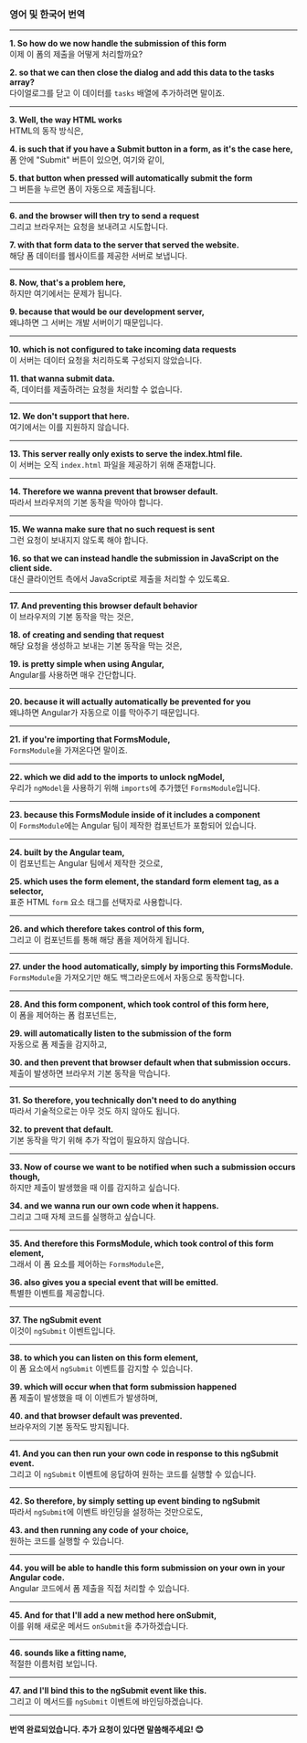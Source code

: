 ### 영어 및 한국어 번역
---

**1. So how do we now handle the submission of this form**  
이제 이 폼의 제출을 어떻게 처리할까요?

**2. so that we can then close the dialog and add this data to the tasks array?**  
다이얼로그를 닫고 이 데이터를 `tasks` 배열에 추가하려면 말이죠.

---

**3. Well, the way HTML works**  
HTML의 동작 방식은,

**4. is such that if you have a Submit button in a form, as it's the case here,**  
폼 안에 "Submit" 버튼이 있으면, 여기와 같이,

**5. that button when pressed will automatically submit the form**  
그 버튼을 누르면 폼이 자동으로 제출됩니다.

---

**6. and the browser will then try to send a request**  
그리고 브라우저는 요청을 보내려고 시도합니다.

**7. with that form data to the server that served the website.**  
해당 폼 데이터를 웹사이트를 제공한 서버로 보냅니다.

---

**8. Now, that's a problem here,**  
하지만 여기에서는 문제가 됩니다.

**9. because that would be our development server,**  
왜냐하면 그 서버는 개발 서버이기 때문입니다.

---

**10. which is not configured to take incoming data requests**  
이 서버는 데이터 요청을 처리하도록 구성되지 않았습니다.

**11. that wanna submit data.**  
즉, 데이터를 제출하려는 요청을 처리할 수 없습니다.

---

**12. We don't support that here.**  
여기에서는 이를 지원하지 않습니다.

---

**13. This server really only exists to serve the index.html file.**  
이 서버는 오직 `index.html` 파일을 제공하기 위해 존재합니다.

---

**14. Therefore we wanna prevent that browser default.**  
따라서 브라우저의 기본 동작을 막아야 합니다.

---

**15. We wanna make sure that no such request is sent**  
그런 요청이 보내지지 않도록 해야 합니다.

**16. so that we can instead handle the submission in JavaScript on the client side.**  
대신 클라이언트 측에서 JavaScript로 제출을 처리할 수 있도록요.

---

**17. And preventing this browser default behavior**  
이 브라우저의 기본 동작을 막는 것은,

**18. of creating and sending that request**  
해당 요청을 생성하고 보내는 기본 동작을 막는 것은,

**19. is pretty simple when using Angular,**  
Angular를 사용하면 매우 간단합니다.

---

**20. because it will actually automatically be prevented for you**  
왜냐하면 Angular가 자동으로 이를 막아주기 때문입니다.

---

**21. if you're importing that FormsModule,**  
`FormsModule`을 가져온다면 말이죠.

---

**22. which we did add to the imports to unlock ngModel,**  
우리가 `ngModel`을 사용하기 위해 `imports`에 추가했던 `FormsModule`입니다.

---

**23. because this FormsModule inside of it includes a component**  
이 `FormsModule`에는 Angular 팀이 제작한 컴포넌트가 포함되어 있습니다.

---

**24. built by the Angular team,**  
이 컴포넌트는 Angular 팀에서 제작한 것으로,

**25. which uses the form element, the standard form element tag, as a selector,**  
표준 HTML `form` 요소 태그를 선택자로 사용합니다.

---

**26. and which therefore takes control of this form,**  
그리고 이 컴포넌트를 통해 해당 폼을 제어하게 됩니다.

---

**27. under the hood automatically, simply by importing this FormsModule.**  
`FormsModule`을 가져오기만 해도 백그라운드에서 자동으로 동작합니다.

---

**28. And this form component, which took control of this form here,**  
이 폼을 제어하는 폼 컴포넌트는,

**29. will automatically listen to the submission of the form**  
자동으로 폼 제출을 감지하고,

**30. and then prevent that browser default when that submission occurs.**  
제출이 발생하면 브라우저 기본 동작을 막습니다.

---

**31. So therefore, you technically don't need to do anything**  
따라서 기술적으로는 아무 것도 하지 않아도 됩니다.

**32. to prevent that default.**  
기본 동작을 막기 위해 추가 작업이 필요하지 않습니다.

---

**33. Now of course we want to be notified when such a submission occurs though,**  
하지만 제출이 발생했을 때 이를 감지하고 싶습니다.

**34. and we wanna run our own code when it happens.**  
그리고 그때 자체 코드를 실행하고 싶습니다.

---

**35. And therefore this FormsModule, which took control of this form element,**  
그래서 이 폼 요소를 제어하는 `FormsModule`은,

**36. also gives you a special event that will be emitted.**  
특별한 이벤트를 제공합니다.

---

**37. The ngSubmit event**  
이것이 `ngSubmit` 이벤트입니다.

---

**38. to which you can listen on this form element,**  
이 폼 요소에서 `ngSubmit` 이벤트를 감지할 수 있습니다.

**39. which will occur when that form submission happened**  
폼 제출이 발생했을 때 이 이벤트가 발생하며,

**40. and that browser default was prevented.**  
브라우저의 기본 동작도 방지됩니다.

---

**41. And you can then run your own code in response to this ngSubmit event.**  
그리고 이 `ngSubmit` 이벤트에 응답하여 원하는 코드를 실행할 수 있습니다.

---

**42. So therefore, by simply setting up event binding to ngSubmit**  
따라서 `ngSubmit`에 이벤트 바인딩을 설정하는 것만으로도,

**43. and then running any code of your choice,**  
원하는 코드를 실행할 수 있습니다.

---

**44. you will be able to handle this form submission on your own in your Angular code.**  
Angular 코드에서 폼 제출을 직접 처리할 수 있습니다.

---

**45. And for that I'll add a new method here onSubmit,**  
이를 위해 새로운 메서드 `onSubmit`을 추가하겠습니다.

---

**46. sounds like a fitting name,**  
적절한 이름처럼 보입니다.

---

**47. and I'll bind this to the ngSubmit event like this.**  
그리고 이 메서드를 `ngSubmit` 이벤트에 바인딩하겠습니다.

---

**번역 완료되었습니다. 추가 요청이 있다면 말씀해주세요! 😊**
